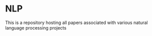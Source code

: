 # NLP
This is a repository hosting all papers associated with various natural language processing projects
